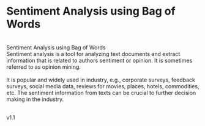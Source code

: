 # Sentiment Analysis using Bag of Words

<br>
Sentiment Analysis using Bag of Words
<br>Sentiment analysis is a tool for analyzing text documents and extract information that is related to authors sentiment or opinion. It is sometimes referred to as opinion mining.
<br>
<br>
It is popular and widely used in industry, e.g., corporate surveys, feedback surveys, social media data, reviews for movies, places, hotels, commodities, etc.
The sentiment information from texts can be crucial to further decision making in the industry.
<br>
<br>



v1.1
